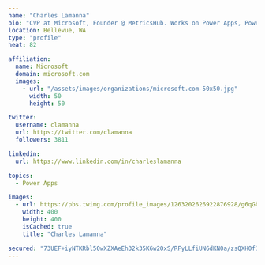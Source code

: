```yaml
---
name: "Charles Lamanna"
bio: "CVP at Microsoft, Founder @ MetricsHub. Works on Power Apps, Power Automate, Power Virtual Agent, Common Data Service and Dynamics 365."
location: Bellevue, WA
type: "profile"
heat: 82

affiliation:
  name: Microsoft
  domain: microsoft.com
  images:
    - url: "/assets/images/organizations/microsoft.com-50x50.jpg"
      width: 50
      height: 50

twitter:
  username: clamanna
  url: https://twitter.com/clamanna
  followers: 3811

linkedin:
  url: https://www.linkedin.com/in/charleslamanna

topics:
  - Power Apps

images:
  - url: https://pbs.twimg.com/profile_images/1263202626922876928/g6qGbHZ-_400x400.jpg
    width: 400
    height: 400
    isCached: true
    title: "Charles Lamanna"

secured: "73UEF+iyNTKRbl50wXZXAeEh32k35K6w2OxS/RFyLLfiUN6dKN0a/zsQXH0f3ZAsOzSYcV+eJVHlpW3vmx84OL2zeNXS7f2PI1DbwMelHlCgbohkh0Hk/KsKDXJ7Mr1ZNHMYuP+ltyksDKppRWYvUMz9Pj3z+pAMwBtJVrmFwCktJz6MgvuJmBenwS+jSbjCWtecltxfF2BAKE1DyyqPB1iixV+m7Wd707T0rqyLxq6bYBUGHNGSsN/nKXn8ZzE2KsJmYCw1y9HSsfpfHoewjFxXld0znuSo6R+OE7VJ3c7Q7ZlY1WYUcyj/mzkb/P99HTR147w+5Drv7CI+5+4i9Vci1UwcWe9G+U/1dFo8n5dkpMbSHkhjhULJg63SXpUUlhwCMcbXWWoNqQuMs2DS4Y1TndoDvUK/lIknZFMCdrk=;14copB9QKtIV8sqqonXOxQ=="
---
```


